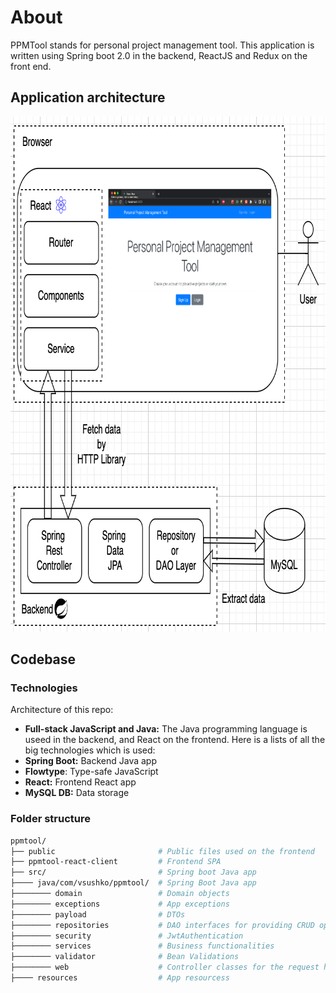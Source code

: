 # About

PPMTool stands for personal project management tool. This application is written using Spring boot 2.0 in the backend, ReactJS and Redux on the front end.

## Application architecture
<img src="https://github.com/vsushko/full-stack-projects/blob/master/img/ppmtool-architecture.png" width="792" height="824">

## Codebase
### Technologies

Architecture of this repo:
- **Full-stack JavaScript and Java:** The Java programming language is useed in the backend, and React on the frontend. Here is a lists of all the big technologies which is used:
- **Spring Boot:** Backend Java app
- **Flowtype**: Type-safe JavaScript
- **React:** Frontend React app
- **MySQL DB:** Data storage

### Folder structure
```sh
ppmtool/
├── public                       # Public files used on the frontend
├── ppmtool-react-client         # Frontend SPA
├── src/                         # Spring boot Java app
├──── java/com/vsushko/ppmtool/  # Spring Boot Java app
├──────── domain                 # Domain objects
├──────── exceptions             # App exceptions
├──────── payload                # DTOs
├──────── repositories           # DAO interfaces for providing CRUD operations on database tables
├──────── security               # JwtAuthentication
├──────── services               # Business functionalities
├──────── validator              # Bean Validations
├──────── web                    # Controller classes for the request handling
├──── resources                  # App resourcess
```



<!--We will build our REST APIs with Spring boot for CRUD operations
## Frontend
## Features

## Backend
## Features

## Browser: Client interaction
## Internet
## Webserver
## Application Server
## Database Server
## Data

We will create our front end using ReactJS and Boostrap

And will use Redux and Thunk to manage the state of our application in the front-end

We will secure our application using JWT tokens


REST Architecture with support for mobile applications
All the relationships of data modeling
Development of user interface with JSP, JQuery, AJAX and JSON
Design, develop and unit test the presentation tier
Design, develop and unit test the business tier
Design, develop and unit test the data access tier
Design, develop and unit test the resource (entity) tier
Popular patterns and best practices writing a complete Spring and Hibernate based relational database driven Java web application


-->
